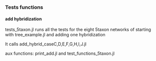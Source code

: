 ### Tests functions

#### add hybridization

tests_5taxon.jl runs all the tests for the eight 5taxon networks of
starting with tree_example.jl and adding one hybridization

It calls add_hybrid_caseC,D,E,F,G,H,I,J.jl

aux functions: print_add.jl and test_functions_5taxon.jl

